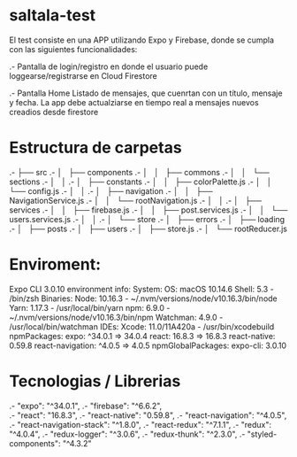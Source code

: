 # saltala-test

El test consiste en una APP utilizando Expo y Firebase, donde se cumpla con las siguientes funcionalidades:

.- Pantalla de login/registro en donde el usuario puede loggearse/registrarse en Cloud Firestore 

.- Pantalla Home 
Listado de mensajes, que cuenrtan con un título, mensaje y fecha.
 La app debe actualziarse en tiempo real a mensajes nuevos creadios desde firestore


# Estructura de carpetas

.- ├── src
.- │   ├── components
.- │   │   ├── commons
.- │   │   └── sections
.- │   │
.- │   ├── constants
.- │   │   ├── colorPalette.js
.- │   │   └── config.js
.- │   │
.- │   ├── navigation
.- │   │   ├── NavigationService.js
.- │   │   └── rootNavigation.js
.- │   │
.- │   ├── services
.- │   │   ├── firebase.js
.- │   │   ├── post.services.js
.- │   │   └── users.services.js
.- │   │
.- │   └── store
.- │       ├── errors
.- │       ├── loading
.- │       ├── posts
.- │       ├── users
.- │       ├── store.js
.- │       └── rootReducer.js


# Enviroment:

Expo CLI 3.0.10 environment info:
    System:
      OS: macOS 10.14.6
      Shell: 5.3 - /bin/zsh
    Binaries:
      Node: 10.16.3 - ~/.nvm/versions/node/v10.16.3/bin/node
      Yarn: 1.17.3 - /usr/local/bin/yarn
      npm: 6.9.0 - ~/.nvm/versions/node/v10.16.3/bin/npm
      Watchman: 4.9.0 - /usr/local/bin/watchman
    IDEs:
      Xcode: 11.0/11A420a - /usr/bin/xcodebuild
    npmPackages:
      expo: ^34.0.1 => 34.0.4
      react: 16.8.3 => 16.8.3
      react-native: 0.59.8
      react-navigation: ^4.0.5 => 4.0.5
    npmGlobalPackages:
      expo-cli: 3.0.10


# Tecnologias / Librerias

.-  "expo": "^34.0.1",
.-  "firebase": "^6.6.2",  
.-  "react": "16.8.3",
.-  "react-native": "0.59.8",
.-  "react-navigation": "^4.0.5",
.-  "react-navigation-stack": "^1.8.0",
.-  "react-redux": "^7.1.1",
.-  "redux": "^4.0.4",
.-  "redux-logger": "^3.0.6",
.-  "redux-thunk": "^2.3.0",
.-  "styled-components": "^4.3.2"